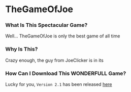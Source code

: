 # TheGameOfJoe

### What Is This Spectacular Game?

Well... TheGameOfJoe is only the best game of all time

### Why Is This?

Crazy enough, the guy from JoeClicker is in its

### How Can I Download This WONDERFULL Game?

Lucky for you, `Version 2.1` has been released [here](https://github.com/Extra-Nuclear/TheGameOfJoe)
